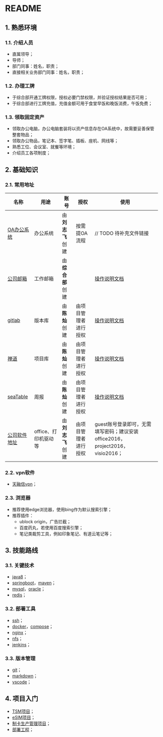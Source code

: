 # README

## 1. 熟悉环境

### 1.1. 介绍人员

- 直属领导；
- 导师；
- 部门同事：姓名，职责；
- 直接相关业务部门同事：姓名，职责；

### 1.2. 办理工牌

- 于综合部开通工牌权限，授权必要门禁权限，并验证授权结果是否可用；
- 于综合部进行工牌充值，充值金额可用于食堂早饭和晚饭消费，午饭免费；

### 1.3. 领取固定资产

- 领取办公电脑，办公电脑套装将以资产信息存在OA系统中，故需要妥善保管整套物品；
- 领取办公物品，笔记本、签字笔、插板、座机、网线等；
- 熟悉工位、会议室、就餐等环境；
- 介绍员工各项制度；

## 2. 基础知识

### 2.1. 常用地址

| 名称                                   | 用途                 | 账号             | 授权                 | 使用                                                                                                                         |
| -------------------------------------- | -------------------- | ---------------- | -------------------- | ---------------------------------------------------------------------------------------------------------------------------- |
| [OA办公系统](http://oa100.bhz.com.cn/) | 办公系统             | 由**刘志飞**创建 | 按需提OA流程         | // TODO 待补充文件链接                                                                                                       |
| [公司邮箱](http://mail.bhz.com.cn/)    | 工作邮箱             | 由**综合部**创建 |                      | [操作说明文档](http://mail.bhz.com.cn/images/35%E4%BC%81%E4%B8%9A%E9%82%AE%E5%B1%80%E5%B8%AE%E5%8A%A9%E6%89%8B%E5%86%8C.pdf) |
| [gitlab](http://10.1.14.6:5080/)       | 版本库               | 由**陈灿**创建   | 由项目管理者进行授权 | [操作说明文档](http://10.1.14.6:5080/help)                                                                                   |
| [禅道](http://10.1.14.13:14000/)       | 项目库               | 由**陈灿**创建   | 由项目管理者进行授权 | [操作说明文档](http://10.1.14.13:14000/#app=help)                                                                            |
| [seaTable](http://192.168.10.51:8090/) | 周报                 | 由**陈灿**创建   | 由项目管理者进行授权 | [操作说明文档](https://docs.seatable.cn/published/seatable-user-manual/home.md)                                              |
| [公司软件地址](smb://10.10.3.2)        | office、打印机驱动等 | 由**刘志飞**创建   | 由项目管理者进行授权 | guest账号登录即可，无需填写密码；建议安装office2016，project2016，visio2016；                                                |

### 2.2. vpn软件

- [天融信vpn](../基础知识/天融信vpn.md)；

### 2.3. 浏览器

- 推荐使用edge浏览器，使用bing作为默认搜索引擎；
- 推荐插件：
  - ublock origin，广告拦截；
  - 百度药丸，若使用百度搜索引擎；
  - 笔记类裁剪工具，例如印象笔记、有道云笔记等；

## 3. 技能路线

### 3.1. 关键技术

- [java8](./关键技术/java8.md)；
- [springboot](./关键技术/springboot.md)，[maven](./关键技术/maven.md)；
- [mysql](./关键技术/mysql.md)，[oracle](./关键技术/oracle.md)；
- [redis](./关键技术/redis.md)；

### 3.2. 部署工具

- [ssh](./部署工具/ssh.md)；
- [docker](./部署工具/docker.md)，[compose](./部署工具/compose.md)；
- [nginx](./部署工具/nginx.md)；
- [nfs](./部署工具/nfs.md)；
- [jenkins](./部署工具/jenkins.md)；

### 3.3. 版本管理

- [git](./版本管理/git.md)；
- [markdown](./版本管理/markdown.md)；
- [vscode](./版本管理/vscode.md)；

## 4. 项目入门

- [TSM项目](http://10.1.14.6:5080/rd/tsm)；
- [eSIM项目](http://10.1.14.6:5080/rd/esim)；
- [制卡生产管理项目](http://10.1.14.6:5080/rd/herp)；
- [部署工程](http://10.1.14.6:5080/rd/deploy)；

